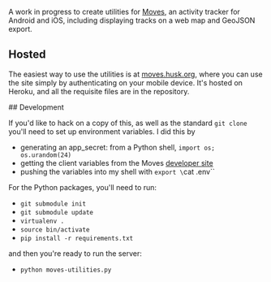 A work in progress to create utilities for [Moves](http://moves-app.com/), an activity 
tracker for Android and iOS, including displaying tracks on a web map and GeoJSON export.

## Hosted

The easiest way to use the utilities is at [moves.husk.org](http://moves.husk.org/), where 
you can use the site simply by authenticating on your mobile device. It's hosted on Heroku, 
and all the requisite files are in the repository.

## Development

If you'd like to hack on a copy of this, as well as the standard `git clone` you'll need to 
set up environment variables. I did this by

* generating an app_secret: from a Python shell, `import os; os.urandom(24)`
* getting the client variables from the Moves [developer site](https://dev.moves-app.com/apps/)
* pushing the variables into my shell with `export \`cat .env\``

For the Python packages, you'll need to run:

* `git submodule init`
* `git submodule update`
* `virtualenv .`
* `source bin/activate`
* `pip install -r requirements.txt`

and then you're ready to run the server:

* `python moves-utilities.py`
